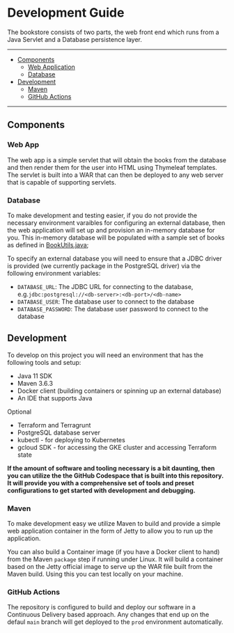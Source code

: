 # Development Guide

The bookstore consists of two parts, the web front end which runs from a Java Servlet and a Database persistence layer.


---
* [Components](#components)
  * [Web Application](#webapp)
  * [Database](#database)
* [Development](#development)
  * [Maven](#maven)
  * [GitHub Actions](#githubactions)

---

## Components

### Web App
The web app is a simple servlet that will obtain the books from the database and then render them for the user into HTML using Thymeleaf templates.
The servlet is built into a WAR that can then be deployed to any web server that is capable of supporting servlets.

<TODO EXAMPLE SCREENSHOT>


### Database
To make development and testing easier, if you do not provide the necessary environment varaibles for configuring an external database,
then the web application will set up and provision an in-memory database for you.
This in-memory database will be populated with a sample set of books as defined in [BookUtils.java](../src/main/java/com/github/demo/service/BookUtils.java);

To specify an external database you will need to ensure that a JDBC driver is provided (we currently package in the PostgreSQL driver) via the following environment variables:
* `DATABASE_URL`: The JDBC URL for connecting to the database, e.g.`jdbc:postgresql://<db-server>:<db-port>/<db-name>`
* `DATABASE_USER`: The database user to connect to the database
* `DATABASE_PASSWORD`: The database user password to connect to the database


## Development

To develop on this project you will need an environment that has the following tools and setup:

* Java 11 SDK
* Maven 3.6.3
* Docker client (building containers or spinning up an external database)
* An IDE that supports Java

Optional
* Terraform and Terragrunt
* PostgreSQL database server
* kubectl - for deploying to Kubernetes
* gcloud SDK - for accessing the GKE cluster and accessing Terraform state

__If the amount of software and tooling necessary is a bit daunting, then you can utilize the the GitHub Codespace that is built into this repository. It will provide you with a
comprehensive set of tools and preset configurations to get started with development and debugging.__


### Maven
To make development easy we utilize Maven to build and provide a simple web application container in the form of Jetty to allow you to run up the application.

You can also build a Container image (if you have a Docker client to hand) from the Maven `package` step if running under Linux. It will build a container based on the Jetty official 
image to serve up the WAR file built from the Maven build. Using this you can test locally on your machine.


### GitHub Actions
The repository is configured to build and deploy our software in a Continuous Delivery based approach. Any changes that end up on the defaul `main` branch will get deployed to the `prod`
environment automatically.